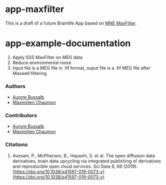 # app-maxfilter

This is a draft of a future Brainlife App based on [MNE MaxFilter](https://mne.tools/dev/generated/mne.preprocessing.maxwell_filter.html).

# app-example-documentation

1) Apply SSS MaxFilter on MEG data 
2) Reduce environmental noise
3) Input file is a MEG file in .fif format, ouput file is a .fif MEG file after Maxwell filtering 

### Authors
- [Aurore Bussalb](aurore.bussalb@icm-institute.org)
- [Maximilien Chaumon](maximilien.chaumon@icm-institute.org)

### Contributors
- [Aurore Bussalb](aurore.bussalb@icm-institute.org)
- [Maximilien Chaumon](maximilien.chaumon@icm-institute.org)

### Citations
1. Avesani, P., McPherson, B., Hayashi, S. et al. The open diffusion data derivatives, brain data upcycling via integrated publishing of derivatives and reproducible open cloud services. Sci Data 6, 69 (2019). [https://doi.org/10.1038/s41597-019-0073-y](https://doi.org/10.1038/s41597-019-0073-y)
